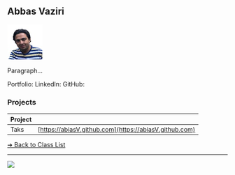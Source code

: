 <style>@import url("//readme.codeadam.ca/readme.css");</style>

## Abbas Vaziri

![Abbas Vaziri](../images/AbiasV.jpg)

Paragraph...

Portfolio:
LinkedIn:
GitHub:

### Projects

| Project |                                                        |
| ------- | ------------------------------------------------------ |
| Taks    | [https://abiasV.github.com](https://abiasV.github.com) |

[&#10132; Back to Class List](/)

---

<a href="https://brickmmo.com">
<img src="https://brickmmo.com/images/brickmmo-logo-horizontal.jpg" width="100">
</a>
